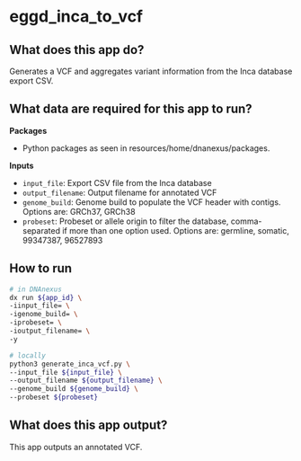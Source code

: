 # eggd_inca_to_vcf

## What does this app do?

Generates a VCF and aggregates variant information from the Inca database export CSV.

## What data are required for this app to run?

**Packages**

* Python packages as seen in resources/home/dnanexus/packages.

**Inputs**

* `input_file`: Export CSV file from the Inca database
* `output_filename`: Output filename for annotated VCF
* `genome_build`: Genome build to populate the VCF header with contigs. Options are: GRCh37, GRCh38
* `probeset`: Probeset or allele origin to filter the database, comma-separated if more than one option used. Options are: germline, somatic, 99347387, 96527893

## How to run

```bash
# in DNAnexus
dx run ${app_id} \
-iinput_file= \
-igenome_build= \
-iprobeset= \
-ioutput_filename= \
-y

# locally
python3 generate_inca_vcf.py \
--input_file ${input_file} \
--output_filename ${output_filename} \
--genome_build ${genome_build} \
--probeset ${probeset}
```

## What does this app output?

This app outputs an annotated VCF.
